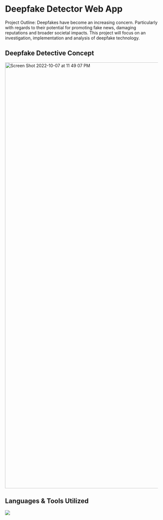 # Deepfake Detector Web App

Project Outline: Deepfakes have become an increasing concern. Particularly with regards to their potential for promoting fake news, damaging reputations and broader societal impacts. This project will focus on an investigation, implementation and analysis of deepfake technology.

## Deepfake Detective Concept
<img width="1401" alt="Screen Shot 2022-10-07 at 11 49 07 PM" src="https://user-images.githubusercontent.com/96035297/194673110-b8b3e1cf-a195-4fed-8712-88fa6c0be4bb.png">

## Languages & Tools Utilized

<p float="left">
  <a href="https://skillicons.dev">
    <img src="https://skillicons.dev/icons?i=js,python,html,css,php,vscode" />
  </a>
</p>
